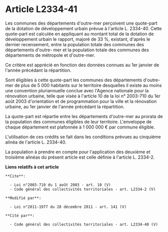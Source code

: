 # Article L2334-41

Les communes des départements d'outre-mer perçoivent une quote-part de la dotation de développement urbain prévue à l'article
L. 2334-40. Cette quote-part est calculée en appliquant au montant total de la dotation de développement urbain le rapport,
majoré de 33 %, existant, d'après le dernier recensement, entre la population totale des communes des départements d'outre-
mer et la population totale des communes des départements de métropole et d'outre-mer. 

Ce critère est apprécié en fonction des données connues au 1er janvier de l'année précédant la répartition. 

Sont éligibles à cette quote-part les communes des départements d'outre-mer de plus de 5 000 habitants sur le territoire
desquelles il existe au moins une convention pluriannuelle conclue avec l'Agence nationale pour la rénovation urbaine, telle
que visée à l'article 10 de la loi n° 2003-710 du 1er août 2003 d'orientation et de programmation pour la ville et la
rénovation urbaine, au 1er janvier de l'année précédant la répartition. 

La quote-part est répartie entre les départements d'outre-mer au prorata de la population des communes éligibles de leur
territoire. L'enveloppe de chaque département est plafonnée à 1 000 000 € par commune éligible. 

L'utilisation de ces crédits se fait dans les conditions prévues au cinquième alinéa de l'article L. 2334-40. 

La population à prendre en compte pour l'application des deuxième et troisième alinéas du présent article est celle définie à
l'article L. 2334-2.

**Liens relatifs à cet article**

	**Cite**:

	  - Loi n°2003-710 du 1 août 2003 - art. 10 (V)
	  - Code général des collectivités territoriales - art. L2334-2 (V)

	**Modifié par**:

	  - Loi n°2011-1977 du 28 décembre 2011 - art. 141 (V)

	**Cité par**:

	  - Code général des collectivités territoriales - art. L2334-40 (V)
